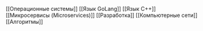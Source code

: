 [[Операционные системы]]
[[Язык GoLang]]
[[Язык C++]]
[[Микросервисы (Microservices)]]
[[Разработка]]
[[Компьютерные сети]]
[[Алгоритмы]]


